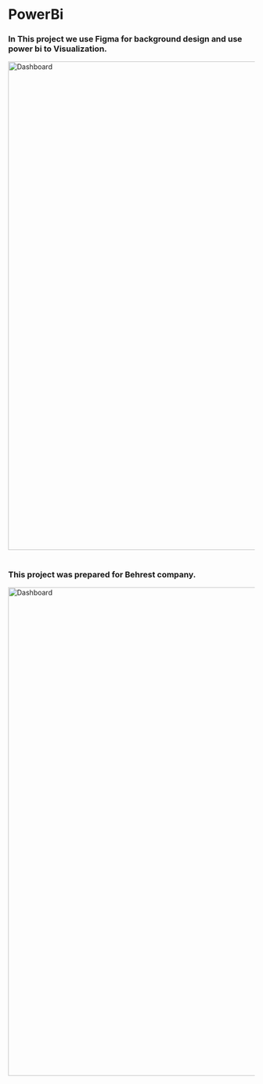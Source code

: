 # PowerBi

 
<h3 align="left">In This project we use Figma for background design and use power bi to Visualization.</h3>

<img width="995" alt="Dashboard" src="https://github.com/Abbas-Asq/PowerBi/assets/23266014/e8814668-2fdc-42b1-bd5d-25f64cb526dc">

#

 
<h3 align="left">This project was prepared for Behrest company.</h3>



<img width="995" alt="Dashboard" src="https://github.com/Abbas-Asq/PowerBi/assets/23266014/a0ca46b6-6fd8-4faa-9808-a4b99f02f541">

